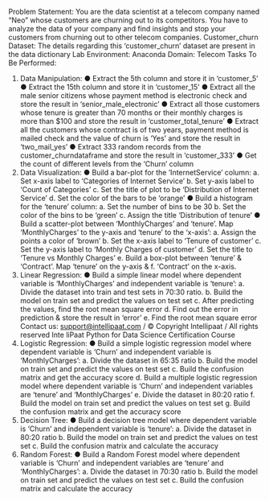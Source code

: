  Problem Statement:
 You are the data scientist at a telecom company named “Neo” whose customers
 are churning out to its competitors. You have to analyze the data of your
 company and find insights and stop your customers from churning out to other
 telecom companies.
 Customer_churn Dataset:
 The details regarding this ‘customer_churn’ dataset are present in the data
 dictionary
 Lab Environment: Anaconda
 Domain: Telecom
 Tasks To Be Performed:
 1. Data Manipulation:
 ● Extract the 5th column and store it in ‘customer_5’
 ● Extract the 15th column and store it in ‘customer_15’
 ● Extract all the male senior citizens whose payment method is electronic
 check and store the result in ‘senior_male_electronic’
 ● Extract all those customers whose tenure is greater than 70 months or
 their monthly charges is more than $100 and store the result in
 ‘customer_total_tenure’
 ● Extract all the customers whose contract is of two years, payment method
 is mailed check and the value of churn is ‘Yes’ and store the result in
 ‘two_mail_yes’
 ● Extract 333 random records from the customer_churndataframe and store
 the result in ‘customer_333’
 ● Get the count of different levels from the ‘Churn’ column
 2. Data Visualization:
 ● Build a bar-plot for the ’InternetService’ column:
 a. Set x-axis label to ‘Categories of Internet Service’
 b. Set y-axis label to ‘Count of Categories’
 c. Set the title of plot to be ‘Distribution of Internet Service’
 d. Set the color of the bars to be ‘orange’
 ● Build a histogram for the ‘tenure’ column:
 a. Set the number of bins to be 30
 b. Set the color of the bins to be ‘green’
 c. Assign the title ‘Distribution of tenure’
 ● Build a scatter-plot between ‘MonthlyCharges’ and ‘tenure’. Map
 ‘MonthlyCharges’ to the y-axis and ‘tenure’ to the ‘x-axis’:
 a. Assign the points a color of ‘brown’
 b. Set the x-axis label to ‘Tenure of customer’
 c. Set the y-axis label to ‘Monthly Charges of customer’
 d. Set the title to ‘Tenure vs Monthly Charges’
 e. Build a box-plot between ‘tenure’ & ‘Contract’. Map ‘tenure’ on the
 y-axis &
 f. ‘Contract’ on the x-axis.
 3. Linear Regression:
 ● Build a simple linear model where dependent variable is ‘MonthlyCharges’
 and independent variable is ‘tenure’:
 a. Divide the dataset into train and test sets in 70:30 ratio.
 b. Build the model on train set and predict the values on test set
 c. After predicting the values, find the root mean square error
 d. Find out the error in prediction & store the result in ‘error’
 e. Find the root mean square error
 Contact us: support@intellipaat.com / © Copyright Intellipaat / All rights reserved
 Inte liPaat
Python for Data Science Certification Course
 4. Logistic Regression:
 ● Build a simple logistic regression model where dependent variable is
 ‘Churn’ and independent variable is ‘MonthlyCharges’:
 a. Divide the dataset in 65:35 ratio
 b. Build the model on train set and predict the values on test set
 c. Build the confusion matrix and get the accuracy score
 d. Build a multiple logistic regression model where dependent variable
 is
 ‘Churn’ and independent variables are ‘tenure’ and
 ‘MonthlyCharges’
 e. Divide the dataset in 80:20 ratio
 f. Build the model on train set and predict the values on test set
 g. Build the confusion matrix and get the accuracy score
 5. Decision Tree:
 ● Build a decision tree model where dependent variable is ‘Churn’ and
 independent variable is ‘tenure’:
 a. Divide the dataset in 80:20 ratio
 b. Build the model on train set and predict the values on test set
 c. Build the confusion matrix and calculate the accuracy
 6. Random Forest:
 ● Build a Random Forest model where dependent variable is ‘Churn’ and
 independent variables are ‘tenure’ and ‘MonthlyCharges’:
 a. Divide the dataset in 70:30 ratio
 b. Build the model on train set and predict the values on test set
 c. Build the confusion matrix and calculate the accuracy
